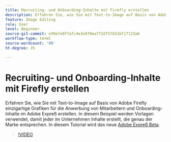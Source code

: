 ```yaml
---
title: Recruiting- und Onboarding-Inhalte mit Firefly erstellen
description: Erfahren Sie, wie Sie mit Text-to-Image auf Basis von Adobe Firefly einzigartige Grafiken für die Anwerbung von Mitarbeitern und Onboarding-Inhalte im Adobe Expreß erstellen.
feature: Image Editing
role: User
level: Beginner
source-git-commit: e39efe0f7afc4e3e970ea7f2df57b51bf17123a6
workflow-type: tm+mt
source-wordcount: '90'
ht-degree: 3%

---
```


# Recruiting- und Onboarding-Inhalte mit Firefly erstellen

Erfahren Sie, wie Sie mit Text-to-Image auf Basis von Adobe Firefly einzigartige Grafiken für die Anwerbung von Mitarbeitern und Onboarding-Inhalte im Adobe Expreß erstellen. In diesem Beispiel werden Vorlagen verwendet, damit jeder im Unternehmen Inhalte erstellt, die genau der Marke entsprechen. In diesem Tutorial wird das neue [Adobe Expreß Beta](https://www.adobe.com/express/).

>[!VIDEO](https://video.tv.adobe.com/v/3422411?quality=12&learn=on&hidetitle=true)